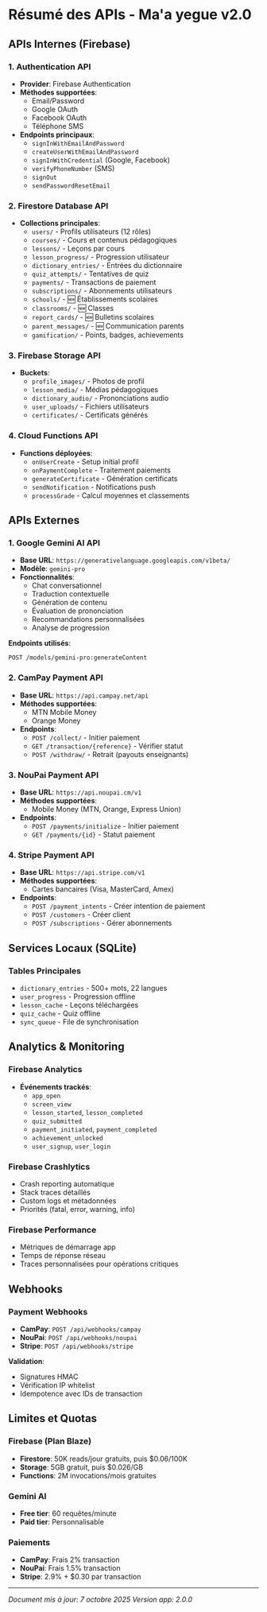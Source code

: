 # Résumé des APIs - Ma'a yegue v2.0

## APIs Internes (Firebase)

### 1. Authentication API
- **Provider**: Firebase Authentication
- **Méthodes supportées**:
  - Email/Password
  - Google OAuth
  - Facebook OAuth
  - Téléphone SMS
- **Endpoints principaux**:
  - `signInWithEmailAndPassword`
  - `createUserWithEmailAndPassword`
  - `signInWithCredential` (Google, Facebook)
  - `verifyPhoneNumber` (SMS)
  - `signOut`
  - `sendPasswordResetEmail`

### 2. Firestore Database API
- **Collections principales**:
  - `users/` - Profils utilisateurs (12 rôles)
  - `courses/` - Cours et contenus pédagogiques
  - `lessons/` - Leçons par cours
  - `lesson_progress/` - Progression utilisateur
  - `dictionary_entries/` - Entrées du dictionnaire
  - `quiz_attempts/` - Tentatives de quiz
  - `payments/` - Transactions de paiement
  - `subscriptions/` - Abonnements utilisateurs
  - `schools/` - 🆕 Établissements scolaires
  - `classrooms/` - 🆕 Classes
  - `report_cards/` - 🆕 Bulletins scolaires
  - `parent_messages/` - 🆕 Communication parents
  - `gamification/` - Points, badges, achievements

### 3. Firebase Storage API
- **Buckets**:
  - `profile_images/` - Photos de profil
  - `lesson_media/` - Médias pédagogiques
  - `dictionary_audio/` - Prononciations audio
  - `user_uploads/` - Fichiers utilisateurs
  - `certificates/` - Certificats générés

### 4. Cloud Functions API
- **Functions déployées**:
  - `onUserCreate` - Setup initial profil
  - `onPaymentComplete` - Traitement paiements
  - `generateCertificate` - Génération certificats
  - `sendNotification` - Notifications push
  - `processGrade` - Calcul moyennes et classements

## APIs Externes

### 1. Google Gemini AI API
- **Base URL**: `https://generativelanguage.googleapis.com/v1beta/`
- **Modèle**: `gemini-pro`
- **Fonctionnalités**:
  - Chat conversationnel
  - Traduction contextuelle
  - Génération de contenu
  - Évaluation de prononciation
  - Recommandations personnalisées
  - Analyse de progression

**Endpoints utilisés**:
```
POST /models/gemini-pro:generateContent
```

### 2. CamPay Payment API
- **Base URL**: `https://api.campay.net/api`
- **Méthodes supportées**:
  - MTN Mobile Money
  - Orange Money
- **Endpoints**:
  - `POST /collect/` - Initier paiement
  - `GET /transaction/{reference}` - Vérifier statut
  - `POST /withdraw/` - Retrait (payouts enseignants)

### 3. NouPai Payment API
- **Base URL**: `https://api.noupai.cm/v1`
- **Méthodes supportées**:
  - Mobile Money (MTN, Orange, Express Union)
- **Endpoints**:
  - `POST /payments/initialize` - Initier paiement
  - `GET /payments/{id}` - Statut paiement

### 4. Stripe Payment API
- **Base URL**: `https://api.stripe.com/v1`
- **Méthodes supportées**:
  - Cartes bancaires (Visa, MasterCard, Amex)
- **Endpoints**:
  - `POST /payment_intents` - Créer intention de paiement
  - `POST /customers` - Créer client
  - `POST /subscriptions` - Gérer abonnements

## Services Locaux (SQLite)

### Tables Principales
- `dictionary_entries` - 500+ mots, 22 langues
- `user_progress` - Progression offline
- `lesson_cache` - Leçons téléchargées
- `quiz_cache` - Quiz offline
- `sync_queue` - File de synchronisation

## Analytics & Monitoring

### Firebase Analytics
- **Événements trackés**:
  - `app_open`
  - `screen_view`
  - `lesson_started`, `lesson_completed`
  - `quiz_submitted`
  - `payment_initiated`, `payment_completed`
  - `achievement_unlocked`
  - `user_signup`, `user_login`

### Firebase Crashlytics
- Crash reporting automatique
- Stack traces détaillés
- Custom logs et métadonnées
- Priorités (fatal, error, warning, info)

### Firebase Performance
- Métriques de démarrage app
- Temps de réponse réseau
- Traces personnalisées pour opérations critiques

## Webhooks

### Payment Webhooks
- **CamPay**: `POST /api/webhooks/campay`
- **NouPai**: `POST /api/webhooks/noupai`
- **Stripe**: `POST /api/webhooks/stripe`

**Validation**:
- Signatures HMAC
- Vérification IP whitelist
- Idempotence avec IDs de transaction

## Limites et Quotas

### Firebase (Plan Blaze)
- **Firestore**: 50K reads/jour gratuits, puis $0.06/100K
- **Storage**: 5GB gratuit, puis $0.026/GB
- **Functions**: 2M invocations/mois gratuites

### Gemini AI
- **Free tier**: 60 requêtes/minute
- **Paid tier**: Personnalisable

### Paiements
- **CamPay**: Frais 2% transaction
- **NouPai**: Frais 1.5% transaction
- **Stripe**: 2.9% + $0.30 par transaction

---

*Document mis à jour: 7 octobre 2025*
*Version app: 2.0.0*

